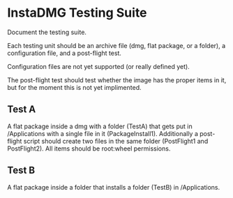 InstaDMG Testing Suite
========

Document the testing suite.

Each testing unit should be an archive file (dmg, flat package, or a folder), a configuration file, and a post-flight test.

Configuration files are not yet supported (or really defined yet).

The post-flight test should test whether the image has the proper items in it, but for the moment this is not yet implimented.

Test A
--------

A flat package inside a dmg with a folder (TestA) that gets put in /Applications with a single file in it (PackageInstall1). Additionally a post-flight script should create two files in the same folder (PostFlight1 and PostFlight2). All items should be root:wheel permissions.

Test B
--------

A flat package inside a folder that installs a folder (TestB) in /Applications.